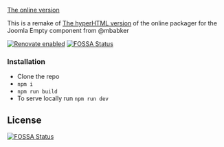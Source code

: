 [The online version](https://dgrammatiko.github.io/com_frontpage_svelte/)

This is a remake of [The hyperHTML version](https://dgrammatiko.github.io/com_frontpage/) of the online packager for the Joomla Empty component from @mbabker

[![Renovate enabled](https://img.shields.io/badge/renovate-enabled-brightgreen.svg)](https://renovatebot.com/)
[![FOSSA Status](https://app.fossa.io/api/projects/git%2Bgithub.com%2Fdgrammatiko%2Fcom_frontpage_svelte.svg?type=shield)](https://app.fossa.io/projects/git%2Bgithub.com%2Fdgrammatiko%2Fcom_frontpage_svelte?ref=badge_shield)

### Installation

- Clone the repo
- `npm i`
- `npm run build`
- To serve locally run `npm run dev`


## License
[![FOSSA Status](https://app.fossa.io/api/projects/git%2Bgithub.com%2Fdgrammatiko%2Fcom_frontpage_svelte.svg?type=large)](https://app.fossa.io/projects/git%2Bgithub.com%2Fdgrammatiko%2Fcom_frontpage_svelte?ref=badge_large)